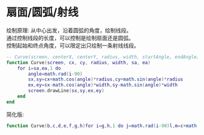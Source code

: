 # 扇面/圆弧/射线

绘制原理: 从中心出发，沿着圆弧的角度，绘制线段。  
通过控制线段的长度，可以控制是绘制扇面还是圆弧。  
控制起始和终点角度，可以限定出只绘制一条射线线段。

```lua
-- Curve(screen, centerX, centerY, radius, width, startAngle, endAngle)
function Curve(screen, cx, cy, radius, width, sa, ea)
    for i=sa,ea,1 do
        angle=math.rad(i-90)
        sx,sy=cx+math.cos(angle)*radius,cy+math.sin(angle)*radius
        ex,ey=sx-math.cos(angle)*width,sy-math.sin(angle)*width
        screen.drawLine(sx,sy,ex,ey)
    end
end
```

简化版:

```lua
function Curve(b,c,d,e,f,g,h)for i=g,h,1 do j=math.rad(i-90)l,m=c+math.cos(j)*e,d+math.sin(j)*e;n,o=l-math.cos(j)*f,m-math.sin(j)*f;b.drawLine(l,m,n,o)end end
```
